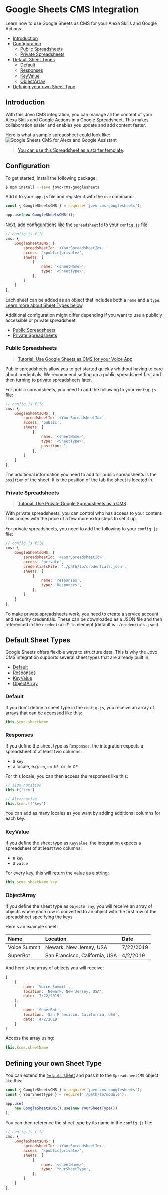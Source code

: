 # Google Sheets CMS Integration

Learn how to use Google Sheets as CMS for your Alexa Skills and Google Actions.

* [Introduction](#introduction)
* [Configuration](#configuration)
  * [Public Spreadsheets](#public-spreadsheets)
  * [Private Spreadsheets](#private-spreadsheets)
* [Default Sheet Types](#default-sheet-types)
  * [Default](#default)
  * [Responses](#responses)
  * [KeyValue](#keyvalue)
  * [ObjectArray](#objectarray)
* [Defining your own Sheet Type](#defining-your-own-sheet-type)


## Introduction

With this Jovo CMS integration, you can manage all the content of your Alexa Skills and Google Actions in a Google Spreadsheet. This makes collaboration easier and enables you update and add content faster.

Here is what a sample spreadsheet could look like:
![Google Sheets CMS for Alexa and Google Assistant](../../img/cms-sample-google-sheets.jpg)

> [You can use this Spreadsheet as a starter template](https://docs.google.com/spreadsheets/d/1vgz5oZca1J7a37qV_nkwWK2ryYSCyh8008SsjLf5-Sk/).

## Configuration

To get started, install the following package:

```sh
$ npm install --save jovo-cms-googlesheets
```

Add it to your `app.js` file and register it with the `use` command:

```javascript
const { GoogleSheetsCMS } = require('jovo-cms-googlesheets');

app.use(new GoogleSheetsCMS());
```

Next, add configurations like the `spreadsheetId` to your `config.js` file:

```javascript
// config.js file
cms: {
    GoogleSheetsCMS: {
        spreadsheetId: '<YourSpreadsheetId>',
        access: '<public|private>',
        sheets: [
            {
                name: '<sheetName>',
                type: '<SheetType>',
            },
        ]
    }
},
```
Each sheet can be added as an object that includes both a `name` and a `type`. [Learn more about Sheet Types below](#default-sheet-types).


Additional configuration might differ depending if you want to use a publicly accessible or private spreadsheet:

* [Public Spreadsheets](#public-spreadsheets)
* [Private Spreadsheets](#private-spreadsheets)

### Public Spreadsheets

> [Tutorial: Use Google Sheets as CMS for your Voice App](https://www.jovo.tech/tutorials/google-sheets-cms)

Public spreadsheets allow you to get started quickly whithout having to care about credentials. We recommend setting up a public spreadsheet first and then turning to [private spreadsheets](#private-spreadsheets) later.

For public spreadsheets, you need to add the following to your `config.js` file:

```javascript
// config.js file
cms: {
    GoogleSheetsCMS: {
        spreadsheetId: '<YourSpreadsheetId>',
        access: 'public',
        sheets: [
            {
                name: '<sheetName>',
                type: '<SheetType>',
                position: 1,
            },
        ]
    }
},
```

The additional information you need to add for public spreadsheets is the `position` of the sheet. It is the position of the tab the sheet is located in.


### Private Spreadsheets

> [Tutorial: Use Private Google Spreadsheets as a CMS](https://www.jovo.tech/tutorials/google-spreadsheet-private-cms)

With private spreadsheets, you can control who has access to your content. This comes with the price of a few more extra steps to set it up.

For private spreadsheets, you need to add the following to your `config.js` file:

```javascript
// config.js file
cms: {
    GoogleSheetsCMS: {
        spreadsheetId: '<YourSpreadsheetId>',
        access: 'private',
        credentialsFile: './path/to/credentials.json',
        sheets: [
            {
                name: 'responses',
                type: 'Responses',
            },
        ]
    }
},
```

To make private spreadsheets work, you need to create a service account and security credentials. These can be downloaded as a JSON file and then referenced in the `credentialsFile` element (default is `./credentials.json`).


## Default Sheet Types

Google Sheets offers flexible ways to structure data. This is why the Jovo CMS integration supports several sheet types that are already built in:

* [Default](#default)
* [Responses](#responses)
* [KeyValue](#keyvalue)
* [ObjectArray](#objectarray)

### Default

If you don't define a sheet type in the `config.js`, you receive an array of arrays that can be accessed like this:

```javascript
this.$cms.sheetName
```

### Responses

If you define the sheet type as `Responses`, the integration expects a spreadsheet of at least two columns:
* a `key`
* a locale, e.g. `en`, `en-US`, or `de-DE`

For this locale, you can then access the responses like this:

```javascript
// i18n notation
this.t('key')

// Alternative
this.$cms.t('key')
```

You can add as many locales as you want by adding additional columns for each key.


### KeyValue

If you define the sheet type as `KeyValue`, the integration expects a spreadsheet of at least two columns:
* a `key`
* a `value`

For every key, this will return the value as a string:

```javascript
this.$cms.sheetName.key
```

### ObjectArray

If you define the sheet type as `ObjectArray`, you will receive an array of objects where each row is converted to an object with the first row of the spreadsheet specifying the keys

Here's an example sheet:

Name | Location | Date
:--- | :--- | :---
Voice Summit | Newark, New Jersey, USA | 7/22/2019
SuperBot | San Francisco, California, USA | 4/2/2019

And here's the array of objects you will receive:

```javascript
[ 
    { 
        name: 'Voice Summit',
        location: 'Newark, New Jersey, USA',
        date: '7/22/2019' 
    },
    {
        name: 'SuperBot',
        location: 'San Francisco, California, USA',
        date: '4/2/2019' 
    }
]
```

Access the array using:

```javascript
this.$cms.sheetName
```

## Defining your own Sheet Type

You can extend the [`Default` sheet](#default) and pass it to the `SpreadsheetCMS` object like this:

```javascript
const { GoogleSheetsCMS } = require('jovo-cms-googlesheets');
const { YourSheetType } = require('./path/to/module');

app.use(
    new GoogleSheetsCMS().use(new YourSheetType())
);
```
You can then reference the sheet type by its name in the `config.js` file:

```javascript
// config.js file
cms: {
    GoogleSheetsCMS: {
        spreadsheetId: '<YourSpreadsheetId>',
        access: '<public|private>',
        sheets: [
            {
                name: '<sheetName>',
                type: 'YourSheetType',
            },
        ]
    }
},
```



<!--[metadata]: {"description": "Learn how to use Google Sheets as CMS for your Alexa Skills and Google Actions.",
"route": "cms/google-sheets" }-->
